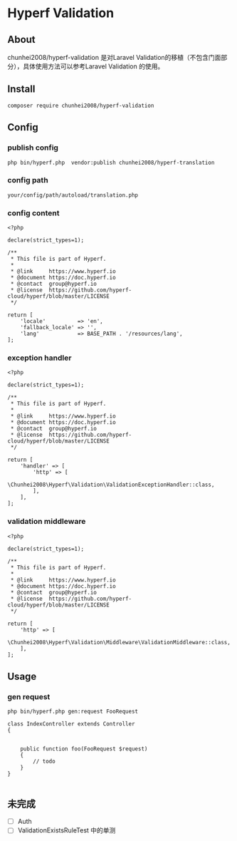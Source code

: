 # Hyperf Validation


## About

chunhei2008/hyperf-validation 是对Laravel Validation的移植（不包含门面部分），具体使用方法可以参考Laravel Validation 的使用。

## Install

```
composer require chunhei2008/hyperf-validation

```

## Config


### publish config
```
php bin/hyperf.php  vendor:publish chunhei2008/hyperf-translation

```

### config path

```
your/config/path/autoload/translation.php

```

### config content

```
<?php

declare(strict_types=1);

/**
 * This file is part of Hyperf.
 *
 * @link     https://www.hyperf.io
 * @document https://doc.hyperf.io
 * @contact  group@hyperf.io
 * @license  https://github.com/hyperf-cloud/hyperf/blob/master/LICENSE
 */

return [
    'locale'          => 'en',   
    'fallback_locale' => '',
    'lang'            => BASE_PATH . '/resources/lang', 
];

```

### exception handler

```
<?php

declare(strict_types=1);

/**
 * This file is part of Hyperf.
 *
 * @link     https://www.hyperf.io
 * @document https://doc.hyperf.io
 * @contact  group@hyperf.io
 * @license  https://github.com/hyperf-cloud/hyperf/blob/master/LICENSE
 */

return [
    'handler' => [
        'http' => [
            \Chunhei2008\Hyperf\Validation\ValidationExceptionHandler::class,
        ],
    ],
];

```

### validation middleware

```
<?php

declare(strict_types=1);

/**
 * This file is part of Hyperf.
 *
 * @link     https://www.hyperf.io
 * @document https://doc.hyperf.io
 * @contact  group@hyperf.io
 * @license  https://github.com/hyperf-cloud/hyperf/blob/master/LICENSE
 */

return [
    'http' => [
        \Chunhei2008\Hyperf\Validation\Middleware\ValidationMiddleware::class,
    ],
];

```


## Usage


### gen request

```
php bin/hyperf.php gen:request FooRequest
```


```
class IndexController extends Controller
{
   

    public function foo(FooRequest $request)
    {
        // todo
    }
}


```


## 未完成

* [ ] Auth  
* [ ] ValidationExistsRuleTest 中的单测